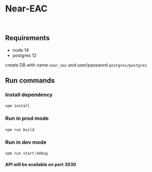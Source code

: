 # Near-EAC
​
## Requirements
- node 14
- postgres 12

create DB with name ```near_eac``` and user/password ```postgres/postgres```
​
## Run commands
### Install dependency
```npm install```
​
### Run in prod mode 
```npm run build```
​
### Run in dev mode
```npm run start:debug```
​
#### API will be available on port 3030
​
​
